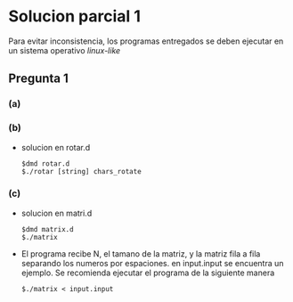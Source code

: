 # Solucion parcial 1
Para evitar inconsistencia, los programas entregados se deben ejecutar en un sistema operativo _linux-like_

## Pregunta 1

### (a)

### (b)
- solucion en rotar.d
    ```
    $dmd rotar.d
    $./rotar [string] chars_rotate
    ```
### (c)
- solucion en matri.d
    ```
    $dmd matrix.d
    $./matrix
    ```
- El programa recibe N, el tamano de la matriz, y la matriz fila a fila separando los numeros por espaciones. en input.input se encuentra un ejemplo. Se recomienda ejecutar el programa de la siguiente manera
    ```
    $./matrix < input.input
    ```